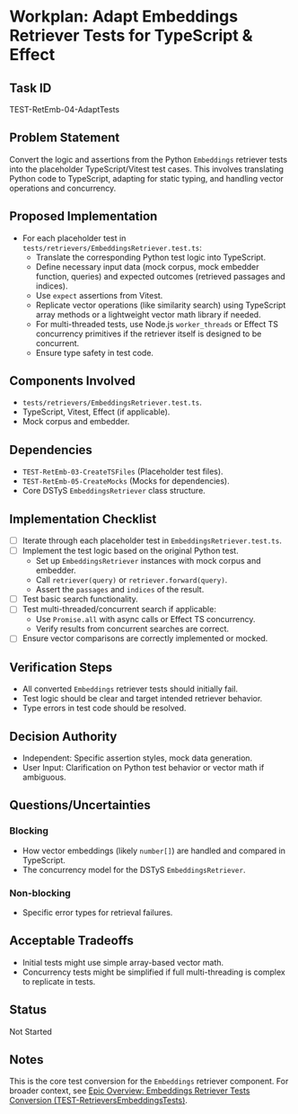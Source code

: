 # Workplan: Adapt Embeddings Retriever Tests for TypeScript & Effect

## Task ID
TEST-RetEmb-04-AdaptTests

## Problem Statement
Convert the logic and assertions from the Python `Embeddings` retriever tests into the placeholder TypeScript/Vitest test cases. This involves translating Python code to TypeScript, adapting for static typing, and handling vector operations and concurrency.

## Proposed Implementation
- For each placeholder test in `tests/retrievers/EmbeddingsRetriever.test.ts`:
    - Translate the corresponding Python test logic into TypeScript.
    - Define necessary input data (mock corpus, mock embedder function, queries) and expected outcomes (retrieved passages and indices).
    - Use `expect` assertions from Vitest.
    - Replicate vector operations (like similarity search) using TypeScript array methods or a lightweight vector math library if needed.
    - For multi-threaded tests, use Node.js `worker_threads` or Effect TS concurrency primitives if the retriever itself is designed to be concurrent.
    - Ensure type safety in test code.

## Components Involved
- `tests/retrievers/EmbeddingsRetriever.test.ts`.
- TypeScript, Vitest, Effect (if applicable).
- Mock corpus and embedder.

## Dependencies
- `TEST-RetEmb-03-CreateTSFiles` (Placeholder test files).
- `TEST-RetEmb-05-CreateMocks` (Mocks for dependencies).
- Core DSTyS `EmbeddingsRetriever` class structure.

## Implementation Checklist
- [ ] Iterate through each placeholder test in `EmbeddingsRetriever.test.ts`.
- [ ] Implement the test logic based on the original Python test.
    - Set up `EmbeddingsRetriever` instances with mock corpus and embedder.
    - Call `retriever(query)` or `retriever.forward(query)`.
    - Assert the `passages` and `indices` of the result.
- [ ] Test basic search functionality.
- [ ] Test multi-threaded/concurrent search if applicable:
    - Use `Promise.all` with async calls or Effect TS concurrency.
    - Verify results from concurrent searches are correct.
- [ ] Ensure vector comparisons are correctly implemented or mocked.

## Verification Steps
- All converted `Embeddings` retriever tests should initially fail.
- Test logic should be clear and target intended retriever behavior.
- Type errors in test code should be resolved.

## Decision Authority
- Independent: Specific assertion styles, mock data generation.
- User Input: Clarification on Python test behavior or vector math if ambiguous.

## Questions/Uncertainties
### Blocking
- How vector embeddings (likely `number[]`) are handled and compared in TypeScript.
- The concurrency model for the DSTyS `EmbeddingsRetriever`.

### Non-blocking
- Specific error types for retrieval failures.

## Acceptable Tradeoffs
- Initial tests might use simple array-based vector math.
- Concurrency tests might be simplified if full multi-threading is complex to replicate in tests.

## Status
Not Started

## Notes
This is the core test conversion for the `Embeddings` retriever component.
For broader context, see [Epic Overview: Embeddings Retriever Tests Conversion (TEST-RetrieversEmbeddingsTests)](../../docs/planning/workplans/TEST-RetrieversEmbeddingsTests.md).